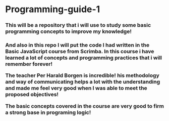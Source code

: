 # Programming-guide-1
<h3>This will be a repository that i will use to study some basic programming concepts to improve my knowledge!</h3>
<h3>And also in this repo I will put the code I had written in the Basic JavaScript course from Scrimba.
In this course i have learned a lot of concepts and programming practices that i will remember forever!

The teacher Per Harald Borgen is incredible! his methodology and way of communicating helps a lot with
the understanding and made me feel very good when I was able to meet the proposed objectives!

The basic concepts covered in the course are very good to firm a strong base in programing logic!</h3>


